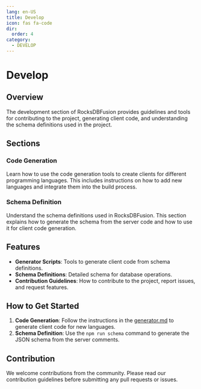 ```yaml
---
lang: en-US
title: Develop
icon: fas fa-code
dir:
  order: 4
category:
  - DEVELOP
---
```


# Develop

## Overview

The development section of RocksDBFusion provides guidelines and tools for contributing to the project, generating client code, and understanding the schema definitions used in the project.

## Sections

### Code Generation

Learn how to use the code generation tools to create clients for different programming languages. This includes instructions on how to add new languages and integrate them into the build process.

### Schema Definition

Understand the schema definitions used in RocksDBFusion. This section explains how to generate the schema from the server code and how to use it for client code generation.

## Features

- **Generator Scripts**: Tools to generate client code from schema definitions.
- **Schema Definitions**: Detailed schema for database operations.
- **Contribution Guidelines**: How to contribute to the project, report issues, and request features.

## How to Get Started

1. **Code Generation**: Follow the instructions in the [generator.md](./generator.md) to generate client code for new languages.
2. **Schema Definition**: Use the `npm run schema` command to generate the JSON schema from the server comments.

## Contribution

We welcome contributions from the community. Please read our contribution guidelines before submitting any pull requests or issues.

